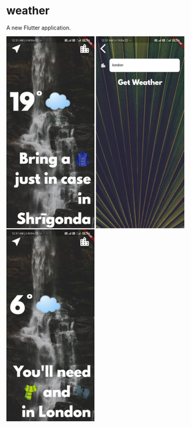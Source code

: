 # weather

A new Flutter application.

<img src="images/1.jpeg" height="500">
<img src="images/2.jpeg" height="500">
<img src="images/3.jpeg" height="500">
